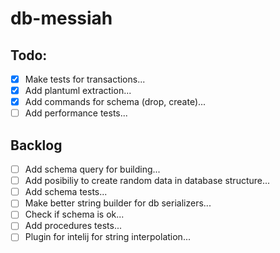# db-messiah

## Todo:

* [x] Make tests for transactions...
* [x] Add plantuml extraction...
* [x] Add commands for schema (drop, create)...
* [ ] Add performance tests...

## Backlog

* [ ] Add schema query for building...
* [ ] Add posibiliy to create random data in database structure...
* [ ] Add schema tests...
* [ ] Make better string builder for db serializers...
* [ ] Check if schema is ok...
* [ ] Add procedures tests...
* [ ] Plugin for intelij for string interpolation...
